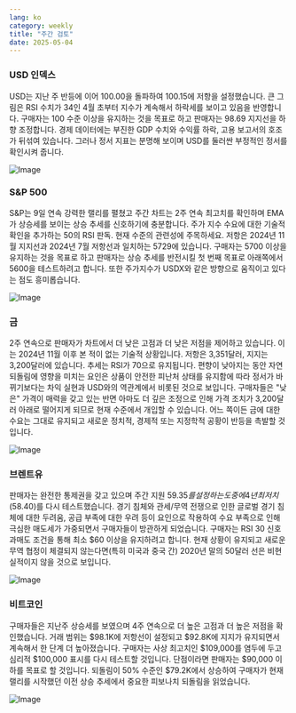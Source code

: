 ```yaml
---
lang: ko
category: weekly
title: "주간 검토"
date: 2025-05-04
---
```


### USD 인덱스

USD는 지난 주 반등에 이어 100.00을 돌파하여 100.15에 저항을 설정했습니다. 큰 그림은 RSI 수치가 34인 4월 초부터 지수가 계속해서 하락세를 보이고 있음을 반영합니다. 구매자는 100 수준 이상을 유지하는 것을 목표로 하고 판매자는 98.69 지지선을 하향 조정합니다. 경제 데이터에는 부진한 GDP 수치와 수익률 하락, 고용 보고서의 호조가 뒤섞여 있습니다. 그러나 정서 지표는 분명해 보이며 USD를 둘러싼 부정적인 정서를 확인시켜 줍니다.

![Image](https://markleighedu.github.io/img/May-2025/04-May-2025/usdindex.jpg)

### S&P 500

S&P는 9일 연속 강력한 랠리를 펼쳤고 주간 차트는 2주 연속 최고치를 확인하며 EMA가 상승세를 보이는 상승 추세를 신호하기에 충분합니다. 주가 지수 수요에 대한 기술적 확인을 추가하는 50의 RSI 판독. 현재 수준의 관련성에 주목하세요. 저항은 2024년 11월 지지선과 2024년 7월 저항선과 일치하는 5729에 있습니다. 구매자는 5700 이상을 유지하는 것을 목표로 하고 판매자는 상승 추세를 반전시킬 첫 번째 목표로 아래쪽에서 5600을 테스트하려고 합니다. 또한 주가지수가 USDX와 같은 방향으로 움직이고 있다는 점도 흥미롭습니다. 

![Image](https://markleighedu.github.io/img/May-2025/04-May-2025/sp500.jpg)

### 금

2주 연속으로 판매자가 차트에서 더 낮은 고점과 더 낮은 저점을 제어하고 있습니다. 이는 2024년 11월 이후 본 적이 없는 기술적 상황입니다. 저항은 3,351달러, 지지는 3,200달러에 있습니다. 추세는 RSI가 70으로 유지됩니다. 편향이 낮아지는 동안 자연 되돌림에 영향을 미치는 요인은 상품이 안전한 피난처 상태를 유지함에 따라 정서가 바뀌기보다는 차익 실현과 USD와의 역관계에서 비롯된 것으로 보입니다. 구매자들은 "낮은" 가격이 매력을 갖고 있는 반면 아마도 더 깊은 조정으로 인해 가격 조치가 3,200달러 아래로 떨어지게 되므로 현재 수준에서 개입할 수 있습니다. 어느 쪽이든 금에 대한 수요는 그대로 유지되고 새로운 정치적, 경제적 또는 지정학적 공황이 반등을 촉발할 것입니다.

![Image](https://markleighedu.github.io/img/May-2025/04-May-2025/gold.jpg)

### 브렌트유

판매자는 완전한 통제권을 갖고 있으며 주간 지원 $59.35를 설정하는 도중에 4년 최저치($58.40)를 다시 테스트했습니다. 경기 침체와 관세/무역 전쟁으로 인한 글로벌 경기 침체에 대한 두려움, 공급 부족에 대한 우려 등이 요인으로 작용하여 수요 부족으로 인해 극심한 매도세가 가중되면서 구매자들이 방관하게 되었습니다. 구매자는 RSI 30 신호 과매도 조건을 통해 최소 $60 이상을 유지하려고 합니다. 현재 상황이 유지되고 새로운 무역 협정이 체결되지 않는다면(특히 미국과 중국 간) 2020년 말의 50달러 선은 비현실적이지 않을 것으로 보입니다.

![Image](https://markleighedu.github.io/img/May-2025/04-May-2025/brentoil.jpg)

### 비트코인

구매자들은 지난주 상승세를 보였으며 4주 연속으로 더 높은 고점과 더 높은 저점을 확인했습니다. 거래 범위는 $98.1K에 저항선이 설정되고 $92.8K에 지지가 유지되면서 계속해서 한 단계 더 높아졌습니다. 구매자는 사상 최고치인 $109,000를 염두에 두고 심리적 $100,000 표시를 다시 테스트할 것입니다. 단점이라면 판매자는 $90,000 이하를 목표로 할 것입니다. 되돌림이 50% 수준인 $79.2K에서 상승하여 구매자가 현재 랠리를 시작했던 이전 상승 추세에서 중요한 피보나치 되돌림을 읽었습니다.

![Image](https://markleighedu.github.io/img/May-2025/04-May-2025/bitcoin.jpg)

